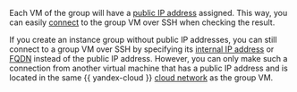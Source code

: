 Each VM of the group will have а [public IP address](../../vpc/concepts/address.md#public-addresses) assigned. This way, you can easily [connect](../../compute/operations/vm-connect/ssh.md#vm-connect) to the group VM over SSH when checking the result.

If you create an instance group without public IP addresses, you can still connect to a group VM over SSH by specifying its [internal IP address](../../vpc/concepts/address.md#internal-addresses) or [FQDN](../../vpc/concepts/address.md#fqdn) instead of the public IP address. However, you can only make such a connection from another virtual machine that has a public IP address and is located in the same {{ yandex-cloud }} [cloud network](../../vpc/concepts/network.md#network) as the group VM.